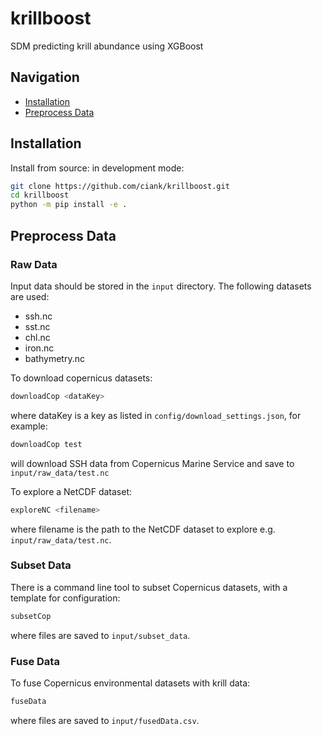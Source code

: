 # krillboost
SDM predicting krill abundance using XGBoost

## Navigation
- [Installation](#installation)
- [Preprocess Data](#preprocess-data)

## Installation
Install from source: in development mode:
```bash
git clone https://github.com/ciank/krillboost.git
cd krillboost
python -m pip install -e .
```
## Preprocess Data
### Raw Data
Input data should be stored in the `input` directory. The following datasets are used:
- ssh.nc
- sst.nc
- chl.nc
- iron.nc
- bathymetry.nc

To download copernicus datasets:
```bash
downloadCop <dataKey>
```
where dataKey is a key as listed in `config/download_settings.json`, for example:
```bash
downloadCop test
```
will download SSH data from Copernicus Marine Service and save to `input/raw_data/test.nc`

To explore a NetCDF dataset:
```bash
exploreNC <filename>
```
where filename is the path to the NetCDF dataset to explore e.g. `input/raw_data/test.nc`.

### Subset Data
There is a command line tool to subset Copernicus datasets, with a template for configuration:
```bash
subsetCop
```
where files are saved to `input/subset_data`.

### Fuse Data
To fuse Copernicus environmental datasets with krill data:
```bash
fuseData
```
where files are saved to `input/fusedData.csv`.




